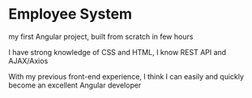 # Employee System

my first Angular project, built from scratch in few hours

I have strong knowledge of CSS and HTML, I know REST API and AJAX/Axios

With my previous front-end experience, I think I can easily and quickly become an excellent Angular developer

